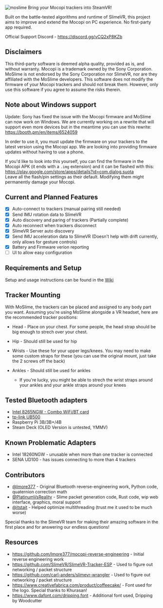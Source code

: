 ![moslime](resources/moslime_logo.png)
Bring your Mocopi trackers into SteamVR!

Built on the battle-tested algorithms and runtime of SlimeVR, this project aims to improve and extend the Mocopi on PC experience. No first-party app required.

Official Support Discord - https://discord.gg/vCQ2xP8KZb

## Disclaimers
This third-party software is deemed alpha quality, provided as is, and without warranty.
Mocopi is a trademark owned by the Sony Corporation. MoSlime is not endorsed by the Sony Corporation nor SlimeVR, nor are they affiliated with the MoSlime developers.
This software does not modify the firmware of your Mocopi trackers and should not break them. However, only use this software if you agree to assume the risks therein.

## Note about Windows support
Update: Sony has fixed the issue with the Mocopi firmware and MoSlime can now work on Windows. We are currently working on a rewrite that will support even more devices
but in the meantime you can use this rewrite: https://booth.pm/en/items/6524059

In order to use it, you must update the firmware on your trackers to the latest version using the Mocopi app. We are looking into providing firmware updates without having to use a phone.

If you'd like to look into this yourself, you can find the firmware in the Mocopi APK (it ends with a `.img` extension) and it can be flashed with this: https://play.google.com/store/apps/details?id=com.dialog.suota \
Leave all the flash/pin settings as their default. Modifying them might permanently damage your Mocopi.


## Current and Planned Features
- [x] Auto-connect to trackers (manual pairing still needed) 
- [x] Send IMU rotation data to SlimeVR
- [x] Auto discovery and paring of trackers (Partially complete)
- [x] Auto reconnect when trackers disconnect
- [x] SlimeVR Server auto discovery
- [x] Send IMU acceleration data to SlimeVR (Doesn't help with drift currently, only allows for gesture controls)
- [x] Battery and Firmware verion reporting
- [ ] UI to allow easy configuration

## Requirements and Setup
Setup and usage instructions can be found in the [Wiki](https://github.com/moslime/moslime/wiki)

## Tracker Mounting
With MoSlime, the trackers can be placed and assigned to any body part you want. Assuming you're using MoSlime alongside a VR headset, here are the recommended tracker positions:
 - Head   - Place on your chest. For some people, the head strap should be big enough to strech over your chest.
 - Hip    - Should still be used for hip
 - Wrists - Use these for your upper legs/knees. You may need to make some custom straps for these (you can use the original mount, just take the 2 screws off the back)
 - Ankles - Should still be used for ankles

   - If you're lucky, you might be able to strech the wrist straps around your ankles and your ankle straps around your knees

## Tested Bluetooth adapters
 - [Intel 8265NGW - Combo WiFi/BT card](https://www.intel.com/content/www/us/en/products/sku/94150/intel-dual-band-wirelessac-8265/specifications.html)
 - [tp-link UB500](https://www.tp-link.com/us/home-networking/usb-adapter/ub500/)
 - Raspberry Pi 3B/3B+/4B
 - Steam Deck (OLED Version is untested, YMMV)

## Known Problematic Adapters
- Intel 18260NGW - unusable when more than one tracker is connected
- SENA UD100 - has issues connecting to more than 4 trackers

## Contributors
 - [@lmore377](https://github.com/lmore377) - Original Bluetooth reverse-engineering work, Python code, quaternion correction math
 - [@PlatinumVsReality](https://github.com/PlatinumVsReality) - Slime packet generation code, Rust code, wip web interface, graphics, moral support
 - [@itstait](https://github.com/itstait) - Helped optimize multithreading (trust me it used to be much worse)

Special thanks to the SlimeVR team for making their amazing software in the first place and for answering our endless questions!

## Resources
 - https://github.com/lmore377/mocopi-reverse-engineering - Initial reverse engineering work
 - https://github.com/SlimeVR/SlimeVR-Tracker-ESP - Used to figure out networking / packet structure
 - https://github.com/carl-anders/slimevr-wrangler - Used to figure out networking / packet structure
 - https://www.creativefabrica.com/product/coffeecake/ - Font used for the logo. Special thanks to Khurasan!
 - https://www.dafont.com/dripping.font - Additional font used, Dripping by Woodcutter
